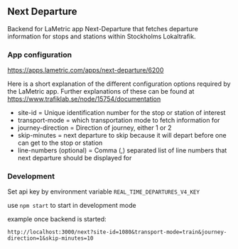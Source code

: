 ## Next Departure

Backend for LaMetric app Next-Departure that fetches departure information for stops and stations within Stockholms Lokaltrafik.

### App configuration

https://apps.lametric.com/apps/next-departure/6200

Here is a short explanation of the different configuration options required by the LaMetric app. 
Further explanations of these can be found at https://www.trafiklab.se/node/15754/documentation

* site-id = Unique identification number for the stop or station of interest
* transport-mode = which transportation mode to fetch information for
* journey-direction = Direction of journey, either 1 or 2
* skip-minutes = next departure to skip because it will depart before one can get to the stop or station
* line-numbers (optional) = Comma (,) separated list of line numbers that next departure should be displayed for 

### Development

Set api key by environment variable `REAL_TIME_DEPARTURES_V4_KEY`

use `npm start` to start in development mode

example once backend is started:
```
http://localhost:3000/next?site-id=1080&transport-mode=train&journey-direction=1&skip-minutes=10
```